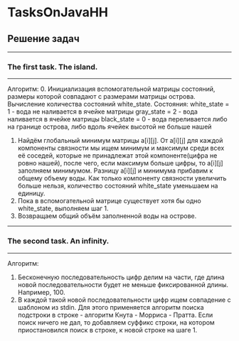# TasksOnJavaHH

## Решение задач

---------------------------

### The first task. The island.

---------------------------

Алгоритм:
0. Инициализация вспомогательной матрицы состояний, размеры которой совпадают с размерами матрицы острова.
Вычисление количества состояний white_state.
Состояния:
white_state = 1 - вода не наливается в ячейке матрицы
gray_state = 2 -  вода наливается в ячейке матрицы
black_state = 0 - вода переливается либо на границе острова, либо вдоль ячейек высотой не больше нашей
1. Найдём глобальный минимум матрицы a[i][j]. От a[i][j] для каждой компоненты связности мы ищем минимум и 
максимум среди всех её соседей, которые не принадлежат этой компоненте(цифра не ровно нашей), после чего, если 
максимум больше цифры, то a[i][j] заполняем минимумом. Разницу a[i][j] и минимума прибавим к общему объему воды.
Как только компоненту связности увеличить больше нельзя, количество состояний white_state уменьшаем на единицу.
2. Пока в вспомогательной матрице существует хотя бы одно white_state, выполняем шаг 1.
3. Возвращаем общий объём заполненной воды на острове.


---------------------------

### The second task. An infinity.

---------------------------

Алгоритм:
1. Бесконечную последовательность цифр делим на части, где длина новой последовательности будет не меньше
фиксированной длины. Например, 100.
2. В каждой такой новой последовательности цифр ищем совпадение с шаблоном из stdin. Для этого применяется
алгоритм поиска подстроки в строке - алгоритм Кнута - Морриса - Пратта. Если поиск ничего не дал, то добавляем
суффикс строки, на котором приостановился поиск в строке, к новой строке на шаге 1.